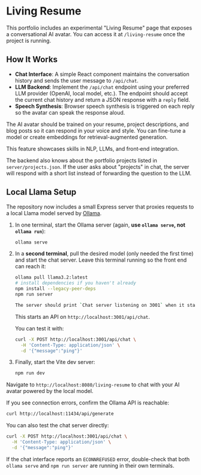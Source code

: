 # Living Resume

This portfolio includes an experimental "Living Resume" page that exposes a conversational AI avatar. You can access it at `/living-resume` once the project is running.

## How It Works

- **Chat Interface**: A simple React component maintains the conversation history and sends the user message to `/api/chat`.
- **LLM Backend**: Implement the `/api/chat` endpoint using your preferred LLM provider (OpenAI, local model, etc.). The endpoint should accept the current chat history and return a JSON response with a `reply` field.
- **Speech Synthesis**: Browser speech synthesis is triggered on each reply so the avatar can speak the response aloud.

The AI avatar should be trained on your resume, project descriptions, and blog posts so it can respond in your voice and style. You can fine-tune a model or create embeddings for retrieval-augmented generation.

This feature showcases skills in NLP, LLMs, and front‑end integration.

The backend also knows about the portfolio projects listed in `server/projects.json`. If the user asks about "projects" in chat, the server will respond with a short list instead of forwarding the question to the LLM.

## Local Llama Setup

The repository now includes a small Express server that proxies requests to a local Llama model served by [Ollama](https://ollama.ai/).

1. In one terminal, start the Ollama server (again, **use `ollama serve`, not `ollama run`**):

   ```sh
   ollama serve
   ```

2. In a **second terminal**, pull the desired model (only needed the first time) and start the chat server. Leave this terminal running so the front end can reach it:

   ```sh
   ollama pull llama3.2:latest
   # install dependencies if you haven't already
   npm install --legacy-peer-deps
   npm run server

   The server should print `Chat server listening on 3001` when it starts.
   ```

   This starts an API on `http://localhost:3001/api/chat`.

   You can test it with:

   ```sh
   curl -X POST http://localhost:3001/api/chat \
     -H 'Content-Type: application/json' \
     -d '{"message":"ping"}'
   ```

3. Finally, start the Vite dev server:

   ```sh
   npm run dev
   ```

Navigate to `http://localhost:8080/living-resume` to chat with your AI avatar powered by the local model.

If you see connection errors, confirm the Ollama API is reachable:
```sh
curl http://localhost:11434/api/generate
```
You can also test the chat server directly:
```sh
curl -X POST http://localhost:3001/api/chat \
  -H 'Content-Type: application/json' \
  -d '{"message":"ping"}'
```

If the chat interface reports an `ECONNREFUSED` error, double-check that both
`ollama serve` and `npm run server` are running in their own terminals.
